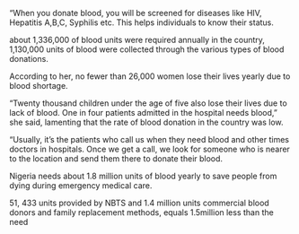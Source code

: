 “When you donate blood, you will be screened for diseases like HIV, Hepatitis A,B,C, Syphilis etc. This helps individuals to know their status.

 about 1,336,000 of blood units were required annually in the country, 1,130,000 units of blood were collected through the various types of blood donations.

 According to her, no fewer than 26,000 women lose their lives yearly due to blood shortage.

“Twenty thousand children under the age of five also lose their lives due to lack of blood. One in four patients admitted in the hospital needs blood,” she said, lamenting that the rate of blood donation in the country was low.

“Usually, it’s the patients who call us when they need blood and other times doctors in hospitals. Once we get a call, we look for someone who is nearer to the location and send them there to donate their blood.

Nigeria needs about 1.8 million units of blood yearly to save people from dying during emergency medical care.

51, 433 units provided by NBTS and 1.4 million units  commercial blood donors and family replacement methods, equals 1.5million less than the need